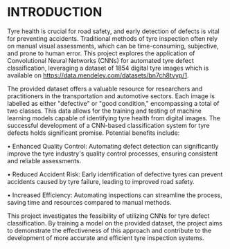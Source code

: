 # INTRODUCTION
Tyre health is crucial for road safety, and early detection of defects is vital for preventing accidents. Traditional methods of tyre inspection often rely on manual visual assessments, which can be time-consuming, subjective, and prone to human error. This project explores the application of Convolutional Neural Networks (CNNs) for automated tyre defect classification, leveraging a dataset of 1854 digital tyre images which is available on https://data.mendeley.com/datasets/bn7ch8tvyp/1. 

The provided dataset offers a valuable resource for researchers and practitioners in the transportation and automotive sectors. Each image is labelled as either "defective" or "good condition," encompassing a total of two classes. This data allows for the training and testing of machine learning models capable of identifying tyre health from digital images.
The successful development of a CNN-based classification system for tyre defects holds significant promise. Potential benefits include:

•	Enhanced Quality Control: Automating defect detection can significantly improve the tyre industry's quality control processes, ensuring consistent and reliable assessments.

•	Reduced Accident Risk: Early identification of defective tyres can prevent accidents caused by tyre failure, leading to improved road safety.

•	Increased Efficiency: Automating inspections can streamline the process, saving time and resources compared to manual methods.

This project investigates the feasibility of utilizing CNNs for tyre defect classification. By training a model on the provided dataset, the project aims to demonstrate the effectiveness of this approach and contribute to the development of more accurate and efficient tyre inspection systems.

